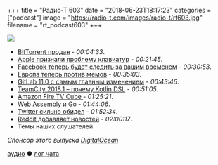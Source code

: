 +++
title = "Радио-Т 603"
date = "2018-06-23T18:17:23"
categories = ["podcast"]
image = "https://radio-t.com/images/radio-t/rt603.jpg"
filename = "rt_podcast603"
+++

![](https://radio-t.com/images/radio-t/rt603.jpg)

- [BitTorrent продан](https://variety.com/2018/digital/news/bittorrent-acquisition-tron-justin-sun-1202841793/) - *00:04:33*.
- [Apple признали проблему клавиатур](https://www.theverge.com/circuitbreaker/2018/6/22/17495326/apple-macbook-pro-faulty-keyboard-repair-program-admits-issues) - *00:21:45*.
- [Facebook теперь будет следить за вашим временем](https://www.digitaltrends.com/news/facebook-time-managment/) - *00:30:53*.
- [Европа теперь против мемов](http://www.wired.co.uk/article/eu-meme-war-article-13-regulation) - *00:35:03*.
- [GitLab 11.0 с самым главным изменением](https://about.gitlab.com/2018/06/22/gitlab-11-0-released/) - *00:43:46*.
- [TeamCity 2018.1 – почему Kotlin DSL](https://blog.jetbrains.com/teamcity/2018/06/teamcity-2018-1-released-revamped-kotlin-dsl-read-only-server-new-docker-runner-and-bundled-s3-integration/) - *00:51:05*.
- [Amazon Fire TV Cube ](https://9to5toys.com/2018/06/22/amazon-fire-tv-cube-review/) - *01:25:21*.
- [Web Assembly и Go](https://brianketelsen.com/web-assembly-and-go-a-look-to-the-future/) - *01:44:06*.
- [Twitter сильно обидел](https://techcrunch.com/2018/06/21/twitter-smytes-customers/) - *01:52:34*.
- [Reddit добавляет новостей](https://www.engadget.com/2018/06/22/reddit-news-tab-ios-app-desktop/) - *02:00:17*.
- Темы наших слушателей

*Спонсор этого выпуска [DigitalOcean](https://www.digitalocean.com)*


[аудио](http://cdn.radio-t.com/rt_podcast603.mp3) ● [лог чата](http://chat.radio-t.com/logs/radio-t-603.html)
<audio src="http://cdn.radio-t.com/rt_podcast603.mp3" preload="none"></audio>
